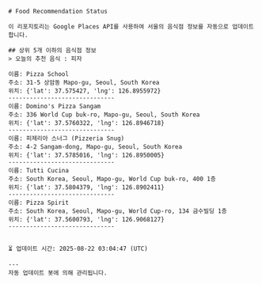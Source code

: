 
    # Food Recommendation Status

    이 리포지토리는 Google Places API를 사용하여 서울의 음식점 정보를 자동으로 업데이트합니다.

    ## 상위 5개 이하의 음식점 정보
    > 오늘의 추천 음식 : 피자

	이름: Pizza School
	주소: 31-5 상암동 Mapo-gu, Seoul, South Korea
	위치: {'lat': 37.575427, 'lng': 126.8955972}
	------------------------------
	이름: Domino's Pizza Sangam
	주소: 336 World Cup buk-ro, Mapo-gu, Seoul, South Korea
	위치: {'lat': 37.5760322, 'lng': 126.8946718}
	------------------------------
	이름: 피제리아 스너그 (Pizzeria Snug)
	주소: 4-2 Sangam-dong, Mapo-gu, Seoul, South Korea
	위치: {'lat': 37.5785016, 'lng': 126.8950005}
	------------------------------
	이름: Tutti Cucina
	주소: South Korea, Seoul, Mapo-gu, World Cup buk-ro, 400 1층
	위치: {'lat': 37.5804379, 'lng': 126.8902411}
	------------------------------
	이름: Pizza Spirit
	주소: South Korea, Seoul, Mapo-gu, World Cup-ro, 134 금수빌딩 1층
	위치: {'lat': 37.5600793, 'lng': 126.9068127}
	------------------------------


    ⏳ 업데이트 시간: 2025-08-22 03:04:47 (UTC)

    ---
    자동 업데이트 봇에 의해 관리됩니다.
    